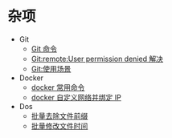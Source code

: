 # 杂项

- Git
  - [Git 命令](/other/git/git_operation.md)
  - [Git:remote:User permission denied 解决](/other/git/git_permission_denied.md)
  - [Git:使用场景](/other/git/git_orphan.md)
- Docker
  - [docker 常用命令](/other/docker/docker_usage.md)
  - [docker 自定义网络并绑定 IP](/other/docker/docker_customize_network_and_bind_ip.md)
- Dos
  - [批量去除文件前缀](/other/dos/dos_ren_prefix.md)
  - [批量修改文件时间](/other/dos/dos_modify_time.md)